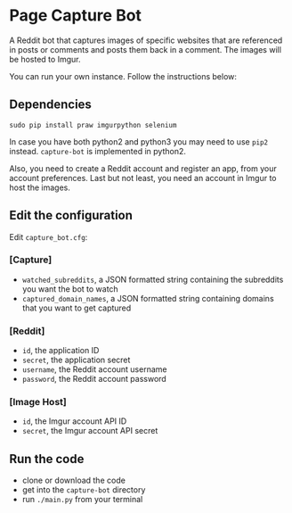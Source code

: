 # Page Capture Bot

A Reddit bot that captures images of specific websites that are referenced in posts or comments and posts them back in a comment.
The images will be hosted to Imgur.

You can run your own instance. Follow the instructions below:

## Dependencies

```
sudo pip install praw imgurpython selenium
```

In case you have both python2 and python3 you may need to use ```pip2``` instead.
```capture-bot``` is implemented in python2.

Also, you need to create a Reddit account and register an app, from your account preferences.
Last but not least, you need an account in Imgur to host the images.

## Edit the configuration

Edit ```capture_bot.cfg```:

### [Capture]
- ```watched_subreddits```, a JSON formatted string containing the subreddits you want the bot to watch
- ```captured_domain_names```, a JSON formatted string containing domains that you want to get captured

### [Reddit]
- ```id```, the application ID
- ```secret```, the application secret
- ```username```, the Reddit account username
- ```password```, the Reddit account password

### [Image Host]
- ```id```, the Imgur account API ID
- ```secret```, the Imgur account API secret

## Run the code

- clone or download the code
- get into the ```capture-bot``` directory
- run ```./main.py``` from your terminal